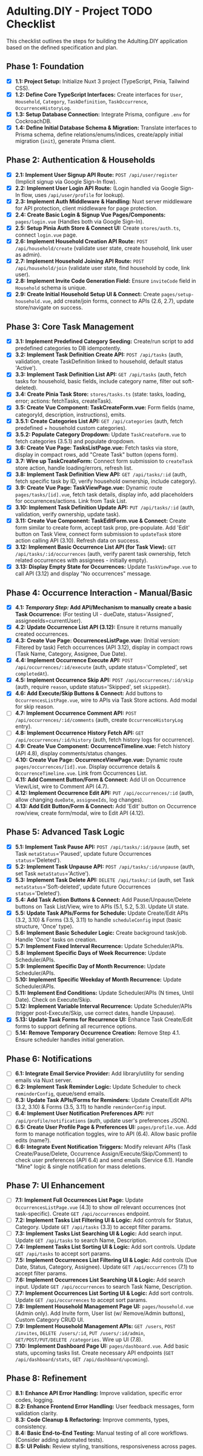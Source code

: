 # Adulting.DIY - Project TODO Checklist

This checklist outlines the steps for building the Adulting.DIY application based on the defined specification and plan.

## Phase 1: Foundation

- [x] **1.1: Project Setup:** Initialize Nuxt 3 project (TypeScript, Pinia, Tailwind CSS).
- [x] **1.2: Define Core TypeScript Interfaces:** Create interfaces for `User`, `Household`, `Category`, `TaskDefinition`, `TaskOccurrence`, `OccurrenceHistoryLog`.
- [x] **1.3: Setup Database Connection:** Integrate Prisma, configure `.env` for CockroachDB.
- [x] **1.4: Define Initial Database Schema & Migration:** Translate interfaces to Prisma schema, define relations/enums/indices, create/apply initial migration (`init`), generate Prisma client.

## Phase 2: Authentication & Households

- [x] **2.1: Implement User Signup API Route:** `POST /api/user/register` (Implicit signup via Google Sign-In flow).
- [x] **2.2: Implement User Login API Route:** (Login handled via Google Sign-In flow, uses `/api/user/profile` for lookup).
- [x] **2.3: Implement Auth Middleware & Handling:** Nuxt server middleware for API protection, client middleware for page protection.
- [x] **2.4: Create Basic Login & Signup Vue Pages/Components:** `pages/login.vue` (Handles both via Google Sign-In).
- [x] **2.5: Setup Pinia Auth Store & Connect UI:** Create `stores/auth.ts`, connect `login.vue` page.
- [x] **2.6: Implement Household Creation API Route:** `POST /api/household/create` (validate user state, create household, link user as admin).
- [x] **2.7: Implement Household Joining API Route:** `POST /api/household/join` (validate user state, find household by code, link user).
- [x] **2.8: Implement Invite Code Generation Field:** Ensure `inviteCode` field in `Household` schema is unique.
- [x] **2.9: Create Initial Household Setup UI & Connect:** Create `pages/setup-household.vue`, add create/join forms, connect to APIs (2.6, 2.7), update store/navigate on success.

## Phase 3: Core Task Management

- [x] **3.1: Implement Predefined Category Seeding:** Create/run script to add predefined categories to DB idempotently.
- [x] **3.2: Implement Task Definition Create API:** `POST /api/tasks` (auth, validation, create TaskDefinition linked to household, default status 'Active').
- [x] **3.3: Implement Task Definition List API:** `GET /api/tasks` (auth, fetch tasks for household, basic fields, include category name, filter out soft-deleted).
- [x] **3.4: Create Pinia Task Store:** `stores/tasks.ts` (state: tasks, loading, error; actions: fetchTasks, createTask).
- [x] **3.5: Create Vue Component: TaskCreateForm.vue:** Form fields (name, categoryId, description, instructions), emits.
- [x] **3.5.1: Create Categories List API:** `GET /api/categories` (auth, fetch predefined + household custom categories).
- [x] **3.5.2: Populate Category Dropdown:** Update `TaskCreateForm.vue` to fetch categories (3.5.1) and populate dropdown.
- [x] **3.6: Create Vue Page: TasksListPage.vue:** Fetch tasks via store, display in compact rows, add "Create Task" button (opens form).
- [x] **3.7: Wire up TaskCreateForm:** Connect form submission to `createTask` store action, handle loading/errors, refresh list.
- [x] **3.8: Implement Task Definition View API:** `GET /api/tasks/:id` (auth, fetch specific task by ID, verify household ownership, include category).
- [x] **3.9: Create Vue Page: TaskViewPage.vue:** Dynamic route `pages/tasks/[id].vue`, fetch task details, display info, add placeholders for occurrences/actions. Link from Task List.
- [x] **3.10: Implement Task Definition Update API:** `PUT /api/tasks/:id` (auth, validation, verify ownership, update task).
- [x] **3.11: Create Vue Component: TaskEditForm.vue & Connect:** Create form similar to create form, accept task prop, pre-populate. Add 'Edit' button on Task View, connect form submission to `updateTask` store action calling API (3.10). Refresh data on success.
- [x] **3.12: Implement Basic Occurrence List API (for Task View):** `GET /api/tasks/:id/occurrences` (auth, verify parent task ownership, fetch related occurrences with assignees - initially empty).
- [x] **3.13: Display Empty State for Occurrences:** Update `TaskViewPage.vue` to call API (3.12) and display "No occurrences" message.

## Phase 4: Occurrence Interaction - Manual/Basic

- [x] **4.1: _Temporary Step:_ Add API/Mechanism to manually create a basic Task Occurrence:** (For testing UI - dueDate, status='Assigned', assigneeIds=currentUser).
- [x] **4.2: Update Occurrence List API (3.12):** Ensure it returns manually created occurrences.
- [x] **4.3: Create Vue Page: OccurrencesListPage.vue:** (Initial version: Filtered by task) Fetch occurrences (API 3.12), display in compact rows (Task Name, Category, Assignee, Due Date).
- [x] **4.4: Implement Occurrence Execute API:** `POST /api/occurrences/:id/execute` (auth, update status='Completed', set `completedAt`).
- [x] **4.5: Implement Occurrence Skip API:** `POST /api/occurrences/:id/skip` (auth, require `reason`, update status='Skipped', set `skippedAt`).
- [x] **4.6: Add Execute/Skip Buttons & Connect:** Add buttons to `OccurrencesListPage.vue`, wire to APIs via Task Store actions. Add modal for skip reason.
- [ ] **4.7: Implement Occurrence Comment API:** `POST /api/occurrences/:id/comments` (auth, create `OccurrenceHistoryLog` entry).
- [ ] **4.8: Implement Occurrence History Fetch API:** `GET /api/occurrences/:id/history` (auth, fetch history logs for occurrence).
- [ ] **4.9: Create Vue Component: OccurrenceTimeline.vue:** Fetch history (API 4.8), display comments/status changes.
- [ ] **4.10: Create Vue Page: OccurrenceViewPage.vue:** Dynamic route `pages/occurrences/[id].vue`. Display occurrence details & `OccurrenceTimeline.vue`. Link from Occurrences List.
- [ ] **4.11: Add Comment Button/Form & Connect:** Add UI on Occurrence View/List, wire to Comment API (4.7).
- [ ] **4.12: Implement Occurrence Edit API:** `PUT /api/occurrences/:id` (auth, allow changing `dueDate`, `assigneeIds`, log changes).
- [ ] **4.13: Add Edit Button/Form & Connect:** Add 'Edit' button on Occurrence row/view, create form/modal, wire to Edit API (4.12).

## Phase 5: Advanced Task Logic

- [x] **5.1: Implement Task Pause API:** `POST /api/tasks/:id/pause` (auth, set Task `metaStatus`='Paused', update future Occurrences `status`='Deleted').
- [x] **5.2: Implement Task Unpause API:** `POST /api/tasks/:id/unpause` (auth, set Task `metaStatus`='Active').
- [x] **5.3: Implement Task Delete API:** `DELETE /api/tasks/:id` (auth, set Task `metaStatus`='Soft-deleted', update future Occurrences `status`='Deleted').
- [x] **5.4: Add Task Action Buttons & Connect:** Add Pause/Unpause/Delete buttons on Task List/View, wire to APIs (5.1, 5.2, 5.3). Update UI state.
- [x] **5.5: Update Task APIs/Forms for Schedule:** Update Create/Edit APIs (3.2, 3.10) & Forms (3.5, 3.11) to handle `scheduleConfig` input (basic structure, 'Once' type).
- [ ] **5.6: Implement Basic Scheduler Logic:** Create background task/job. Handle 'Once' tasks on creation.
- [ ] **5.7: Implement Fixed Interval Recurrence:** Update Scheduler/APIs.
- [ ] **5.8: Implement Specific Days of Week Recurrence:** Update Scheduler/APIs.
- [ ] **5.9: Implement Specific Day of Month Recurrence:** Update Scheduler/APIs.
- [ ] **5.10: Implement Specific Weekday of Month Recurrence:** Update Scheduler/APIs.
- [ ] **5.11: Implement End Conditions:** Update Scheduler/APIs (N times, Until Date). Check on Execute/Skip.
- [ ] **5.12: Implement Variable Interval Recurrence:** Update Scheduler/APIs (trigger post-Execute/Skip, use correct dates, handle Unpause).
- [x] **5.13: Update Task Forms for Recurrence UI:** Enhance Task Create/Edit forms to support defining all recurrence options.
- [ ] **5.14: Remove Temporary Occurrence Creation:** Remove Step 4.1. Ensure scheduler handles initial generation.

## Phase 6: Notifications

- [ ] **6.1: Integrate Email Service Provider:** Add library/utility for sending emails via Nuxt server.
- [ ] **6.2: Implement Task Reminder Logic:** Update Scheduler to check `reminderConfig`, queue/send emails.
- [ ] **6.3: Update Task APIs/Forms for Reminders:** Update Create/Edit APIs (3.2, 3.10) & Forms (3.5, 3.11) to handle `reminderConfig` input.
- [ ] **6.4: Implement User Notification Preferences API:** `PUT /api/profile/notifications` (auth, update user's preferences JSON).
- [ ] **6.5: Create User Profile Page & Preferences UI:** `pages/profile.vue`. Add form to manage notification toggles, wire to API (6.4). Allow basic profile edits (name?).
- [ ] **6.6: Integrate Event Notification Triggers:** Modify relevant APIs (Task Create/Pause/Delete, Occurrence Assign/Execute/Skip/Comment) to check user preferences (API 6.4) and send emails (Service 6.1). Handle "Mine" logic & single notification for mass deletions.

## Phase 7: UI Enhancement

- [ ] **7.1: Implement Full Occurrences List Page:** Update `OccurrencesListPage.vue` (4.3) to show _all_ relevant occurrences (not task-specific). Create `GET /api/occurrences` endpoint.
- [ ] **7.2: Implement Tasks List Filtering UI & Logic:** Add controls for Status, Category. Update `GET /api/tasks` (3.3) to accept filter params.
- [ ] **7.3: Implement Tasks List Searching UI & Logic:** Add search input. Update `GET /api/tasks` to search Name, Description.
- [ ] **7.4: Implement Tasks List Sorting UI & Logic:** Add sort controls. Update `GET /api/tasks` to accept sort params.
- [ ] **7.5: Implement Occurrences List Filtering UI & Logic:** Add controls (Due Date, Status, Category, Assignee). Update `GET /api/occurrences` (7.1) to accept filter params.
- [ ] **7.6: Implement Occurrences List Searching UI & Logic:** Add search input. Update `GET /api/occurrences` to search Task Name, Description.
- [ ] **7.7: Implement Occurrences List Sorting UI & Logic:** Add sort controls. Update `GET /api/occurrences` to accept sort params.
- [ ] **7.8: Implement Household Management Page UI:** `pages/household.vue` (Admin only). Add Invite form, User list (w/ Remove/Admin buttons), Custom Category CRUD UI.
- [ ] **7.9: Implement Household Management APIs:** `GET /users`, `POST /invites`, `DELETE /users/:id`, `PUT /users/:id/admin`, `GET/POST/PUT/DELETE /categories`. Wire up UI (7.8).
- [ ] **7.10: Implement Dashboard Page UI:** `pages/dashboard.vue`. Add basic stats, upcoming tasks list. Create necessary API endpoints (`GET /api/dashboard/stats`, `GET /api/dashboard/upcoming`).

## Phase 8: Refinement

- [ ] **8.1: Enhance API Error Handling:** Improve validation, specific error codes, logging.
- [ ] **8.2: Enhance Frontend Error Handling:** User feedback messages, form validation clarity.
- [ ] **8.3: Code Cleanup & Refactoring:** Improve comments, types, consistency.
- [ ] **8.4: Basic End-to-End Testing:** Manual testing of all core workflows. (Consider adding automated tests).
- [ ] **8.5: UI Polish:** Review styling, transitions, responsiveness across pages.
